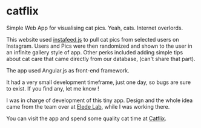# catflix
Simple Web App for visualising cat pics. Yeah, cats. Internet overlords. 

This website used [instafeed.js](http://instafeedjs.com/) to pull cat pics from selected users on Instagram.
Users and Pics were then randomized and shown to the user in an infinite gallery style of app. Other perks included adding
simple tips about cat care that came directly from our database, (can't share that part). 

The app used Angular.js as front-end framework. 

It had a very small development timeframe, just one day, so bugs are sure to exist. If you find any, let me know ! 

I was in charge of development of this tiny app. Design and the whole idea came from the team over at [Elede Lab](http://elede.milohaus.com), while I was working there. 

You can visit the app and spend some quality cat time at [Catflix](http://catflix.milohaus.com).
